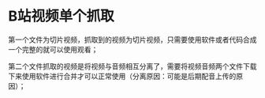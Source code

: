 # B站视频单个抓取
第一个文件为切片视频，抓取到的视频为切片视频，只需要使用软件或者代码合成一个完整的就可以使用观看；

第二个文件抓取的视频是将视频与音频相互分离了，需要将视频音频两个文件下载下来使用软件进行合并才可以正常使用（分离原因：可能是后期配音上传的原因）；


